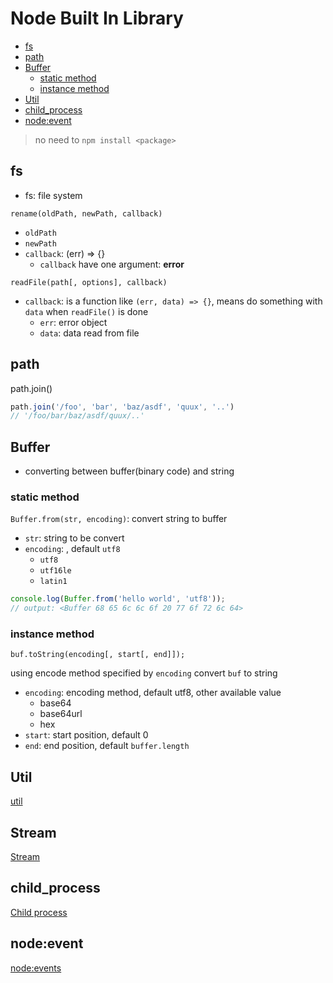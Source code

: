 # Node Built In Library

* [fs](#fs)
* [path](#path)
* [Buffer](#buffer)
  * [static method](#static-method)
  * [instance method](#instance-method)
* [Util](#util)
* [child_process](#child_process)
* [node:event](#nodeevent)

> no need to `npm install <package>`

## fs

- fs: file system

`rename(oldPath, newPath, callback)`

- `oldPath`
- `newPath`
- `callback`: (err) => {}
  - `callback` have one argument: **error**

`readFile(path[, options], callback)`

- `callback`: is a function like `(err, data) => {}`, means do something with `data` when `readFile()` is done
  - `err`: error object
  - `data`: data read from file

## path



path.join()

```js
path.join('/foo', 'bar', 'baz/asdf', 'quux', '..')
// '/foo/bar/baz/asdf/quux/..'
```
## Buffer

- converting between buffer(binary code) and string

### static method

`Buffer.from(str, encoding)`: convert string to buffer

- `str`: string to be convert
- `encoding`: , default `utf8`
  - `utf8`
  - `utf16le`
  - `latin1`

```js
console.log(Buffer.from('hello world', 'utf8'));
// output: <Buffer 68 65 6c 6c 6f 20 77 6f 72 6c 64>
```

### instance method

`buf.toString(encoding[, start[, end]]);`

using encode method specified by `encoding` convert `buf` to string 

- `encoding`: encoding method, default utf8, other available value
  - base64
  - base64url
  - hex
- `start`: start position, default 0
- `end`: end position, default `buffer.length`

## Util

[util](nodejs-util.md)

## Stream

[Stream](nodejs-stream.md)

## child_process

[Child process](nodejs-child-process.md)

## node:event

[node:events](nodejs-node-event.md)

